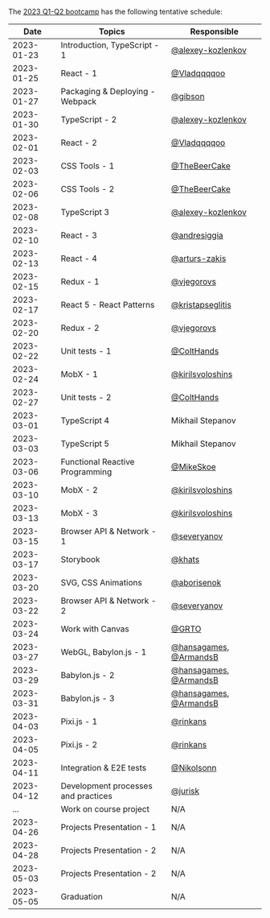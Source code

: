 The [2023 Q1-Q2 bootcamp](https://typescript-bootcamp.evolution.com/) has the following tentative schedule:

| Date       | Topics                              | Responsible                                                                            |
|------------|-------------------------------------|----------------------------------------------------------------------------------------|
| 2023-01-23 | Introduction, TypeScript - 1        | [@alexey-kozlenkov](https://github.com/alexey-kozlenkov)                               |
| 2023-01-25 | React - 1                           | [@Vladqqqqoo](https://github.com/Vladqqqqoo)                                           |
| 2023-01-27 | Packaging & Deploying - Webpack     | [@gibson](https://github.com/gibson)                                                   |
| 2023-01-30 | TypeScript - 2                      | [@alexey-kozlenkov](https://github.com/alexey-kozlenkov)                               |
| 2023-02-01 | React - 2                           | [@Vladqqqqoo](https://github.com/Vladqqqqoo)                                           |
| 2023-02-03 | CSS Tools - 1                       | [@TheBeerCake](https://github.com/TheBeerCake)                                         |
| 2023-02-06 | CSS Tools - 2                       | [@TheBeerCake](https://github.com/TheBeerCake)                                         |
| 2023-02-08 | TypeScript 3                        | [@alexey-kozlenkov](https://github.com/alexey-kozlenkov)                               |
| 2023-02-10 | React - 3                           | [@andresiggia](https://github.com/andresiggia)                                         |
| 2023-02-13 | React - 4                           | [@arturs-zakis](https://github.com/arturs-zakis)                                       |
| 2023-02-15 | Redux - 1                           | [@vjegorovs](https://github.com/vjegorovs)                                             |
| 2023-02-17 | React 5 - React Patterns            | [@kristapseglitis](https://github.com/kristapseglitis)                                 |
| 2023-02-20 | Redux - 2                           | [@vjegorovs](https://github.com/vjegorovs)                                             |
| 2023-02-22 | Unit tests - 1                      | [@ColtHands](https://github.com/ColtHands)                                             |
| 2023-02-24 | MobX - 1                            | [@kirilsvoloshins](https://github.com/kirilsvoloshins)                                 |
| 2023-02-27 | Unit tests - 2                      | [@ColtHands](https://github.com/ColtHands)                                             |
| 2023-03-01 | TypeScript 4                        | Mikhail Stepanov                                                                       |
| 2023-03-03 | TypeScript 5                        | Mikhail Stepanov                                                                       |
| 2023-03-06 | Functional Reactive Programming     | [@MikeSkoe](https://github.com/MikeSkoe)                                               |
| 2023-03-10 | MobX - 2                            | [@kirilsvoloshins](https://github.com/kirilsvoloshins)                                 |
| 2023-03-13 | MobX - 3                            | [@kirilsvoloshins](https://github.com/kirilsvoloshins)                                 |
| 2023-03-15 | Browser API & Network - 1           | [@severyanov](https://github.com/severyanov)                                           |
| 2023-03-17 | Storybook                           | [@khats](https://github.com/khats)                                                     |
| 2023-03-20 | SVG, CSS Animations                 | [@aborisenok](https://github.com/aborisenok)                                           |
| 2023-03-22 | Browser API & Network - 2           | [@severyanov](https://github.com/severyanov)                                           |
| 2023-03-24 | Work with Canvas                    | [@GRTO](https://github.com/GRTO)                                                       |
| 2023-03-27 | WebGL, Babylon.js - 1               | [@hansagames](https://github.com/hansagames), [@ArmandsB](https://github.com/ArmandsB) |
| 2023-03-29 | Babylon.js - 2                      | [@hansagames](https://github.com/hansagames), [@ArmandsB](https://github.com/ArmandsB) |
| 2023-03-31 | Babylon.js - 3                      | [@hansagames](https://github.com/hansagames), [@ArmandsB](https://github.com/ArmandsB) |
| 2023-04-03 | Pixi.js - 1                         | [@rinkans](https://github.com/rinkans)                                                 |
| 2023-04-05 | Pixi.js - 2                         | [@rinkans](https://github.com/rinkans)                                                 |
| 2023-04-11 | Integration & E2E tests             | [@Nikolsonn](https://github.com/Nikolsonn)                                             |
| 2023-04-12 | Development processes and practices | [@jurisk](https://github.com/jurisk)                                                   |
| ...        | Work on course project              | N/A                                                                                    |
| 2023-04-26 | Projects Presentation - 1           | N/A                                                                                    |
| 2023-04-28 | Projects Presentation - 2           | N/A                                                                                    |
| 2023-05-03 | Projects Presentation - 2           | N/A                                                                                    |
| 2023-05-05 | Graduation                          | N/A                                                                                    |
